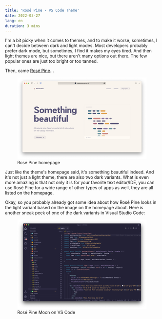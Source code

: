 ```yaml
---
title: 'Rosé Pine - VS Code Theme'
date: 2022-03-27
lang: en
duration: 3 mins
---
```


I'm a bit picky when it comes to themes, and to make it worse, sometimes, I can't decide between dark and light modes. Most developers probably prefer dark mode, but sometimes, I find it makes my eyes tired. And then light themes are nice, but there aren't many options out there. The few popular ones are just too bright or too tanned.

Then, came [Rosé Pine](https://rosepinetheme.com)...

<figure pt-5>
  <div lg:scale-120 md:scale-110>
    <img src="/images/2022/rose-pine-homepage.png" alt="Rosé Pine homepage" rounded-lg>
  </div>
  <figcaption important-mt8 text-center>Rosé Pine homepage</figcaption>
</figure>

Just like the theme's homepage said, it's something beautiful indeed. And it's not just a light theme, there are also two dark variants. What is even more amazing is that not only it is for your favorite text editor/IDE, you can use Rosé Pine for a wide range of other types of apps as well, they are all listed on the homepage.

Okay, so you probably already got some idea about how Rosé Pine looks in the light variant based on the image on the homepage about. Here is another sneak peek of one of the dark variants in Visual Studio Code:

<figure pt-5>
  <div lg:scale-120 md:scale-110>
    <img src="/images/2022/rose-pine-vscode.png" alt="Rosé Pine Moon on VS Code" rounded-lg>
  </div>
  <figcaption important-mt8 text-center>
    Rosé Pine Moon on VS Code
  </figcaption>
</figure>
